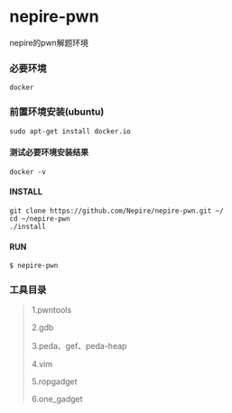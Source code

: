 # nepire-pwn
nepire的pwn解题环境

### 必要环境
```
docker
```
### 前置环境安装(ubuntu)
```
sudo apt-get install docker.io
```
#### 测试必要环境安装结果
```
docker -v
```

#### INSTALL
```
git clone https://github.com/Nepire/nepire-pwn.git ~/
cd ~/nepire-pwn
./install
```

#### RUN
```
$ nepire-pwn
```

### 工具目录
> 1.pwntools
>
> 2.gdb
>
> 3.peda、gef、peda-heap
>
> 4.vim
>
> 5.ropgadget
>
> 6.one_gadget


